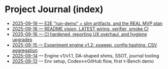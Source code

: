 # Project Journal (index)
- [2025-09-19 — E2E “run-demo” + slim artifacts, and the REAL MVP plan](./2025-09-19.md)
- [2025-09-18 — README vision, LATEST wiring, verifier, smoke CI](./2025-09-18.md)
- [2025-09-16 — CI hardened, reporting UX overhaul, and hygiene upgrades](./2025-09-16.md)
- [2025-09-15 — Experiment engine v1.2: xsweep, config hashing, CSV aggregation](./2025-09-15.md)
- [2025-09-14](./2025-09-14.md) — Engine v1/v1.1, DA-shaped shims, SSOT, journal tooling
- [2025-09-13](./2025-09-13.md) — Env setup, Codex↔GitHub flow, first τ-Bench demo
